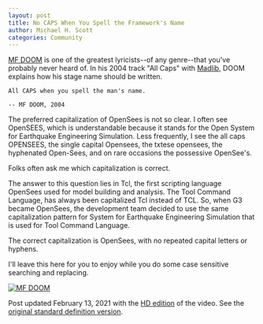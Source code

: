 ```yaml
---
layout: post
title: No CAPS When You Spell the Framework's Name
author: Michael H. Scott
categories: Community
---
```


[MF DOOM](https://en.wikipedia.org/wiki/MF_Doom) is one of the greatest lyricists--of any genre--that you've probably never heard of. In his 2004 track "All Caps" with [Madlib](https://en.wikipedia.org/wiki/Madlib), DOOM explains how his stage name should be written.

```
All CAPS when you spell the man's name.

-- MF DOOM, 2004
```

The preferred capitalization of OpenSees is not so clear. I often see OpenSEES, which is understandable because it stands for the Open System for Earthquake Engineering Simulation. Less frequently, I see the all caps OPENSEES, the single capital Opensees, the txtese opensees, the hyphenated Open-Sees, and on rare occasions the possessive OpenSee's.

Folks often ask me which capitalization is correct.

The answer to this question lies in Tcl, the first scripting language OpenSees used for model building and analysis. The Tool Command Language, has always been capitalized Tcl instead of TCL. So, when G3 became OpenSees, the development team decided to use the same capitalization pattern for System for Earthquake Engineering Simulation that is used for Tool Command Language.

The correct capitalization is OpenSees, with no repeated capital letters or hyphens.

I'll leave this here for you to enjoy while you do some case sensitive searching and replacing.

[![MF DOOM](http://img.youtube.com/vi/gSJeHDlhYls/0.jpg)](http://www.youtube.com/watch?v=gSJeHDlhYls "MF DOOM")

Post updated February 13, 2021 with the [HD edition](https://www.stonesthrow.com/news/madvillain-all-caps-video/) of the video. See the [original standard definition version](https://www.youtube.com//watch?v=ewc1hixzYPY).
